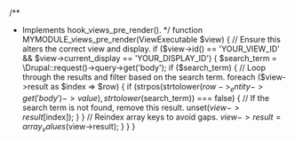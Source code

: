 /**
 * Implements hook_views_pre_render().
 */
function MYMODULE_views_pre_render(ViewExecutable $view) {
  // Ensure this alters the correct view and display.
  if ($view->id() == 'YOUR_VIEW_ID' && $view->current_display == 'YOUR_DISPLAY_ID') {
    $search_term = \Drupal::request()->query->get('body');
    if ($search_term) {
      // Loop through the results and filter based on the search term.
      foreach ($view->result as $index => $row) {
        if (strpos(strtolower($row->_entity->get('body')->value), strtolower($search_term)) === false) {
          // If the search term is not found, remove this result.
          unset($view->result[$index]);
        }
      }
      // Reindex array keys to avoid gaps.
      $view->result = array_values($view->result);
    }
  }
}
